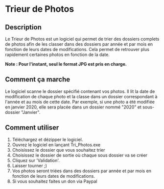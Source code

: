 # Trieur de Photos

## Description
Le Trieur de Photos est un logiciel qui permet de trier des dossiers complets de photos afin de les classer dans des dossiers par année et par mois en fonction de leurs dates de modifications. 
Cela permet de retrouver plus rapidement certaines photos en fonction de la date.

**Note : Pour l'instant, seul le format JPG est pris en charge.**

## Comment ça marche
Le logiciel scanne le dossier spécifié contenant vos photos. Il lit la date de modification de chaque photo et la classe dans un dossier correspondant à l'année et au mois de cette date. 
Par exemple, si une photo a été modifiée en janvier 2020, elle sera placée dans un dossier nommé "2020" et sous-dossier "Janvier".

## Comment utiliser
1. Téléchargez et dézipper le logiciel.
2. Ouvrez le logiciel en lançant Tri_Photos.exe
3. Choisissez le dossier que vous souhaitez trier
4. Choisissez le dossier de sortie où chaque sous dossier va se créer
5. Cliquez sur 'Validation'.
6. Laisser tourner ;)
7. Vos photos seront triées dans des dossiers par année et par mois en fonction de leurs dates de modifications.
8. Si vous souhaitez faites un don via Paypal 
